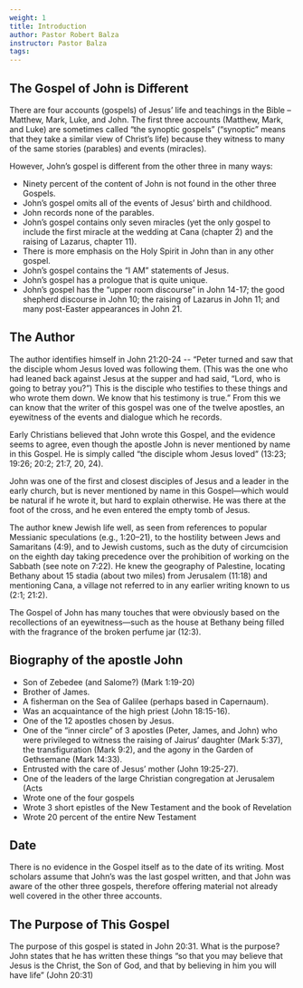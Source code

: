 ```yaml
---
weight: 1
title: Introduction
author: Pastor Robert Balza
instructor: Pastor Balza
tags: 
--- 
```

## The Gospel of John is Different
There are four accounts (gospels) of Jesus’ life and teachings in the Bible – Matthew, Mark, Luke, and John. The first three accounts (Matthew, Mark, and Luke) are sometimes called “the synoptic gospels” (“synoptic” means that they take a similar view of Christ’s life) because they witness to many of the same stories (parables) and events (miracles). 

However, John’s gospel is different from the other three in many ways: 
- Ninety percent of the content of John is not found in the other three Gospels. 
- John’s gospel omits all of the events of Jesus’ birth and childhood. 
- John records none of the parables.
- John’s gospel contains only seven miracles (yet the only gospel to include the first miracle at the wedding at Cana (chapter 2) and the raising of Lazarus, chapter 11).
- There is more emphasis on the Holy Spirit in John than in any other gospel.
- John’s gospel contains the “I AM” statements of Jesus.
- John’s gospel has a prologue that is quite unique. 
- John’s gospel has the “upper room discourse” in John 14-17; the good shepherd discourse in John 10; the raising of Lazarus in John 11; and many post-Easter appearances in John 21. 

## The Author
The author identifies himself in John 21:20-24 --  “Peter turned and saw that the disciple whom Jesus loved was following them. (This was the one who had leaned back against Jesus at the supper and had said, “Lord, who is going to betray you?”) This is the disciple who testifies to these things and who wrote them down. We know that his testimony is true.” From this we can know that the writer of this gospel was one of the twelve apostles, an eyewitness of the events and dialogue which he records.

Early Christians believed that John wrote this Gospel, and the evidence seems to agree, even though the apostle John is never mentioned by name in this Gospel. He is simply called “the disciple whom Jesus loved” (13:23; 19:26; 20:2; 21:7, 20, 24). 

John was one of the first and closest disciples of Jesus and a leader in the early church, but is never mentioned by name in this Gospel—which would be natural if he wrote it, but hard to explain otherwise. He was there at the foot of the cross, and he even entered the empty tomb of Jesus. 

The author knew Jewish life well, as seen from references to popular Messianic speculations (e.g., 1:20–21), to the hostility between Jews and Samaritans (4:9), and to Jewish customs, such as the duty of circumcision on the eighth day taking precedence over the prohibition of working on the Sabbath (see note on 7:22). He knew the geography of Palestine, locating Bethany about 15 stadia (about two miles) from Jerusalem (11:18) and mentioning Cana, a village not referred to in any earlier writing known to us (2:1; 21:2). 

The Gospel of John has many touches that were obviously based on the recollections of an eyewitness—such as the house at Bethany being filled with the fragrance of the broken perfume jar (12:3). 

## Biography of the apostle John
- Son of Zebedee (and Salome?) (Mark 1:19-20)
- Brother of James.
- A fisherman on the Sea of Galilee (perhaps based in Capernaum).
- Was an acquaintance of the high priest (John 18:15-16).
- One of the 12 apostles chosen by Jesus.
- One of the “inner circle” of 3 apostles (Peter, James, and John) who were privileged to witness the raising of Jairus’ daughter (Mark 5:37), the transfiguration (Mark 9:2), and the agony in the Garden of Gethsemane (Mark 14:33).
- Entrusted with the care of Jesus’ mother (John 19:25-27).
- One of the leaders of the large Christian congregation at Jerusalem (Acts 
- Wrote one of the four gospels
- Wrote 3 short epistles of the New Testament and the book of Revelation
- Wrote 20 percent of the entire New Testament

## Date
There is no evidence in the Gospel itself as to the date of its writing. Most scholars assume that John’s was the last gospel written, and that John was aware of the other three gospels, therefore offering material not already well covered in the other three accounts. 

## The Purpose of This Gospel
The purpose of this gospel is stated in John 20:31. What is the purpose?
John states that he has written these things “so that you may believe that Jesus is the Christ, the Son of God, and that by believing in him you will have life” (John 20:31)